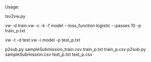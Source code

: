 Usage:

tsv2vw.py

vw -d train.vw -c -k -f model --loss_function logistic --passes 10 -p train_p.txt 

vw -t -d test.vw -i model -p test_p.txt

p2sub.py sampleSubmission_train.csv train_p.txt train_p.csv
p2sub.py sampleSubmission.csv test_p.txt test_p.csv
